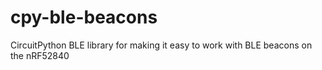 # cpy-ble-beacons
CircuitPython BLE library for making it easy to work with BLE beacons on the nRF52840
